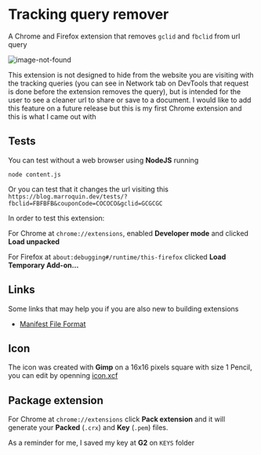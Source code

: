# Tracking query remover

A Chrome and Firefox extension that removes `gclid` and `fbclid` from url query

![image-not-found](https://marroquin.dev/cdn/query_extension.jpg)

This extension is not designed to hide from the website you are visiting with the tracking queries (you can see in Network tab on DevTools that request is done before the extension removes the query), but is intended for the user to see a cleaner url to share or save to a document. I would like to add this feature on a future release but this is my first Chrome extension and this is what I came out with

## Tests

You can test without a web browser using **NodeJS** running

```shell
node content.js
```

Or you can test that it changes the url visiting this `https://blog.marroquin.dev/tests/?fbclid=FBFBFB&couponCode=COCOCO&gclid=GCGCGC`

In order to test this extension:

For Chrome at `chrome://extensions`, enabled **Developer mode** and clicked **Load unpacked**

For Firefox at `about:debugging#/runtime/this-firefox` clicked **Load Temporary Add-on…**

## Links

Some links that may help you if you are also new to building extensions

* [Manifest File Format](https://developer.chrome.com/extensions/manifest)

## Icon

The icon was created with **Gimp** on a 16x16 pixels square with size 1 Pencil, you can edit by openning [icon.xcf](icon.xcf)

## Package extension

For Chrome at `chrome://extensions` click **Pack extension** and it will generate your **Packed** (`.crx`) and **Key** (`.pem`) files.

As a reminder for me, I saved my key at **G2** on `KEYS` folder
